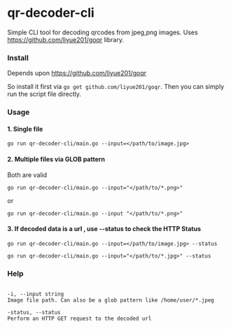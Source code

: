 
# qr-decoder-cli

Simple CLI tool for decoding qrcodes from jpeg,png images. Uses <https://github.com/liyue201/goqr> library.

### Install
Depends upon  <https://github.com/liyue201/goqr> 


So install it first via `go get github.com/liyue201/goqr`.
Then you can simply run the script file directly.

### Usage
#### 1. Single file

`go run qr-decoder-cli/main.go --input=</path/to/image.jpg>`
#### 2. Multiple files via GLOB pattern

Both are valid

`go run qr-decoder-cli/main.go --input="</path/to/*.png>"`

or

`go run qr-decoder-cli/main.go --input "</path/to/*.png>"`

  

#### 3. If decoded data is a url , use --status to check the HTTP Status

`go run qr-decoder-cli/main.go --input=</path/to/image.jpg> --status`

  

`go run qr-decoder-cli/main.go --input="</path/to/*.jpg>" --status`

  

### Help
```

-i, --input string
Image file path. Can also be a glob pattern like /home/user/*.jpeg

-status, --status
Perform an HTTP GET request to the decoded url

```